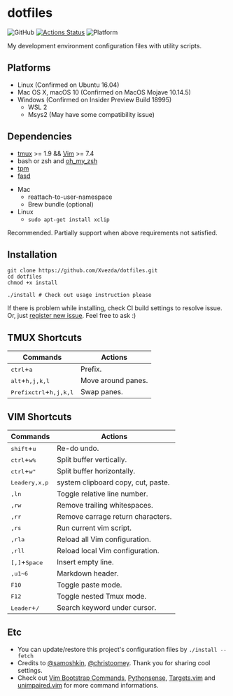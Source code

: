 # dotfiles
![GitHub](https://img.shields.io/github/license/Xvezda/dotfiles)
[![Actions Status](https://github.com/Xvezda/dotfiles/workflows/Test%20CI/badge.svg)](https://github.com/Xvezda/dotfiles/actions)
![Platform](https://img.shields.io/badge/platform-macos%20%7C%20linux%20%7C%20windows-lightgrey)


My development environment configuration files with utility scripts.

## Platforms
- Linux (Confirmed on Ubuntu 16.04)
- Mac OS X, macOS 10 (Confirmed on MacOS Mojave 10.14.5)
- Windows (Confirmed on Insider Preview Build 18995)
    - WSL 2
    - Msys2 (May have some compatibility issue)

## Dependencies
- [tmux](https://github.com/tmux/tmux) >= 1.9 && [Vim](https://www.vim.org/) >= 7.4
- bash or zsh and [oh_my_zsh](https://ohmyz.sh/)
- [tpm](https://github.com/tmux-plugins/tpm#tmux-plugin-manager)
- [fasd](https://github.com/clvv/fasd#install)
+ Mac
    - reattach-to-user-namespace
    - Brew bundle (optional)
+ Linux
    - `sudo apt-get install xclip`

Recommended.
Partially support when above requirements not satisfied.


## Installation
```
git clone https://github.com/Xvezda/dotfiles.git
cd dotfiles
chmod +x install

./install # Check out usage instruction please
```

If there is problem while installing, check CI build settings to resolve issue. Or, just [register new issue](https://github.com/Xvezda/dotfiles/issues/new).
Feel free to ask :)


## TMUX Shortcuts
| Commands                                            | Actions            |
| ---                                                 | ---                |
| <kbd>ctrl</kbd>+<kbd>a</kbd>                        | Prefix.            |
| <kbd>alt</kbd>+<kbd>h,j,k,l</kbd>                   | Move around panes. |
| <kbd>Prefix</kbd><kbd>ctrl</kbd>+<kbd>h,j,k,l</kbd> | Swap panes.        |

## VIM Shortcuts
| Commands                                                                                                 | Actions                                      |
| ---                                                                                                      | ---                                          |
| <kbd>shift</kbd>+<kbd>u</kbd>                                                                            | Re-do undo.                                  |
| <kbd>ctrl</kbd>+<kbd>w</kbd><kbd>%</kbd>                                                                 | Split buffer vertically.                        |
| <kbd>ctrl</kbd>+<kbd>w</kbd><kbd>"</kbd>                                                                 | Split buffer horizontally.                      |
| <kbd>Leader</kbd><kbd>y,x,p</kbd>                                                                        | system clipboard copy, cut, paste.       |
| <kbd>,</kbd><kbd>l</kbd><kbd>n</kbd>                                                                     | Toggle relative line number.                 |
| <kbd>,</kbd><kbd>r</kbd><kbd>w</kbd>                                                                     | Remove trailing whitespaces.                 |
| <kbd>,</kbd><kbd>r</kbd><kbd>r</kbd>                                                                     | Remove carrage return characters.            |
| <kbd>,</kbd><kbd>r</kbd><kbd>s</kbd>                                                                     | Run current vim script.                      |
| <kbd>,</kbd><kbd>r</kbd><kbd>l</kbd><kbd>a</kbd>                                                         | Reload all Vim configuration.                |
| <kbd>,</kbd><kbd>r</kbd><kbd>l</kbd><kbd>l</kbd>                                                         | Reload local Vim configuration.              |
| <kbd>[,]</kbd>+<kbd>Space</kbd>                                                                          | Insert empty line.                           |
| <kbd>,</kbd><kbd>u</kbd><kbd>1~6</kbd>                                                                   | Markdown header.                             |
| <kbd>F10</kbd>                                                                                           | Toggle paste mode.                           |
| <kbd>F12</kbd>                                                                                           | Toggle nested Tmux mode.                     |
| <kbd>Leader</kbd>+<kbd>/</kbd>                                                                           | Search keyword under cursor.                 |

## Etc
* You can update/restore this project's configuration files by
`./install --fetch`
* Credits to [@samoshkin](https://github.com/samoshkin/tmux-config/), [@christoomey](https://github.com/christoomey/dotfiles). Thank you for sharing cool settings.
* Check out [Vim Bootstrap Commands](https://github.com/avelino/vim-bootstrap#commands), [Pythonsense](https://github.com/jeetsukumaran/vim-pythonsense), [Targets.vim](https://github.com/wellle/targets.vim) and [unimpaired.vim](https://github.com/tpope/vim-unimpaired) for more command informations.

